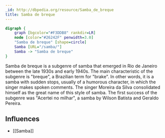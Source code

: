 ```yaml
---
_id: http://dbpedia.org/resource/Samba_de_breque
title: Samba de breque
---
```


```dot
digraph {
	graph [bgcolor="#F3DDB8" rankdir=LR]
	node [color="#26242F" penwidth=3.0]
	"Samba de breque" [shape=circle]
	Samba [URL="/samba/"]
	Samba -> "Samba de breque"
}
```

Samba de breque is a subgenre of samba that emerged in Rio de Janeiro between the late 1930s and early 1940s. The main characteristic of the subgenre is "breque", a Brazilian term for "brake". In other words, it is a samba with sudden stops, usually of a humorous character, in which the singer makes spoken comments. The singer Moreira da Silva consolidated himself as the great name of this style of samba. The first success of the subgenre was "Acertei no milhar", a samba by Wilson Batista and Geraldo Pereira.

## Influences

- [[Samba]]
